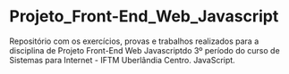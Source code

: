 # Projeto_Front-End_Web_Javascript
Repositório com os exercícios, provas e trabalhos realizados para a disciplina de Projeto Front-End Web Javascriptdo 3º período do curso de Sistemas para Internet - IFTM Uberlândia Centro. JavaScript.
